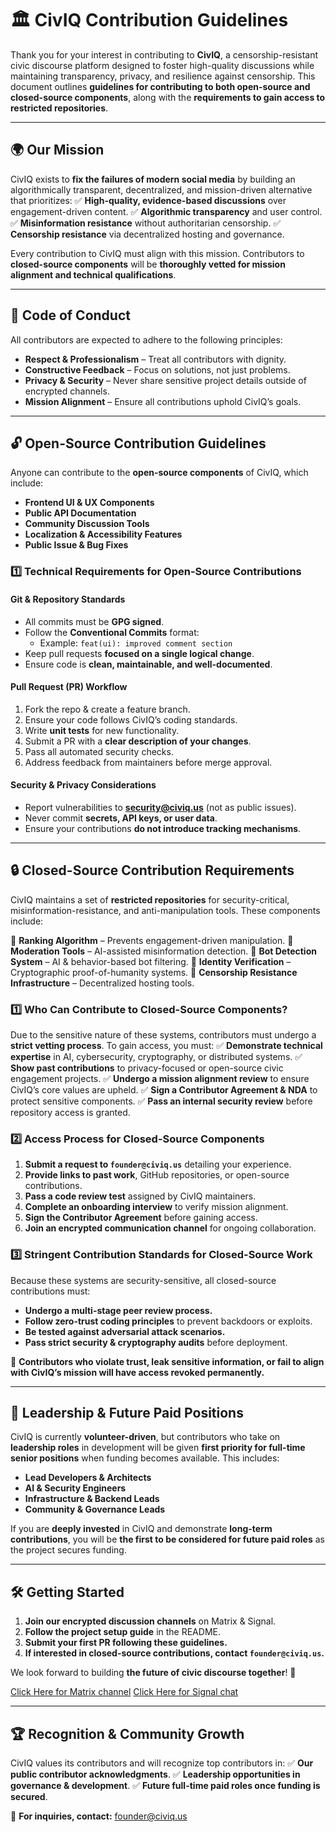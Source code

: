 # 🏛️ CivIQ Contribution Guidelines

Thank you for your interest in contributing to **CivIQ**, a censorship-resistant civic discourse platform designed to foster high-quality discussions while maintaining transparency, privacy, and resilience against censorship. This document outlines **guidelines for contributing to both open-source and closed-source components**, along with the **requirements to gain access to restricted repositories**.

---

## **🌍 Our Mission**
CivIQ exists to **fix the failures of modern social media** by building an algorithmically transparent, decentralized, and mission-driven alternative that prioritizes:
✅ **High-quality, evidence-based discussions** over engagement-driven content.
✅ **Algorithmic transparency** and user control.
✅ **Misinformation resistance** without authoritarian censorship.
✅ **Censorship resistance** via decentralized hosting and governance.

Every contribution to CivIQ must align with this mission. Contributors to **closed-source components** will be **thoroughly vetted for mission alignment and technical qualifications**.

---

## **📜 Code of Conduct**
All contributors are expected to adhere to the following principles:
- **Respect & Professionalism** – Treat all contributors with dignity.
- **Constructive Feedback** – Focus on solutions, not just problems.
- **Privacy & Security** – Never share sensitive project details outside of encrypted channels.
- **Mission Alignment** – Ensure all contributions uphold CivIQ’s goals.

---

## **🔓 Open-Source Contribution Guidelines**
Anyone can contribute to the **open-source components** of CivIQ, which include:
- **Frontend UI & UX Components**
- **Public API Documentation**
- **Community Discussion Tools**
- **Localization & Accessibility Features**
- **Public Issue & Bug Fixes**

### **1️⃣ Technical Requirements for Open-Source Contributions**
#### **Git & Repository Standards**
- All commits must be **GPG signed**.
- Follow the **Conventional Commits** format:
  - Example: `feat(ui): improved comment section`
- Keep pull requests **focused on a single logical change**.
- Ensure code is **clean, maintainable, and well-documented**.

#### **Pull Request (PR) Workflow**
1. Fork the repo & create a feature branch.
2. Ensure your code follows CivIQ’s coding standards.
3. Write **unit tests** for new functionality.
4. Submit a PR with a **clear description of your changes**.
5. Pass all automated security checks.
6. Address feedback from maintainers before merge approval.

#### **Security & Privacy Considerations**
- Report vulnerabilities to **security@civiq.us** (not as public issues).
- Never commit **secrets, API keys, or user data**.
- Ensure your contributions **do not introduce tracking mechanisms**.

---

## **🔒 Closed-Source Contribution Requirements**
CivIQ maintains a set of **restricted repositories** for security-critical, misinformation-resistance, and anti-manipulation tools. These components include:

🔐 **Ranking Algorithm** – Prevents engagement-driven manipulation.
🔐 **Moderation Tools** – AI-assisted misinformation detection.
🔐 **Bot Detection System** – AI & behavior-based bot filtering.
🔐 **Identity Verification** – Cryptographic proof-of-humanity systems.
🔐 **Censorship Resistance Infrastructure** – Decentralized hosting tools.

### **1️⃣ Who Can Contribute to Closed-Source Components?**
Due to the sensitive nature of these systems, contributors must undergo a **strict vetting process**. To gain access, you must:
✅ **Demonstrate technical expertise** in AI, cybersecurity, cryptography, or distributed systems.
✅ **Show past contributions** to privacy-focused or open-source civic engagement projects.
✅ **Undergo a mission alignment review** to ensure CivIQ’s core values are upheld.
✅ **Sign a Contributor Agreement & NDA** to protect sensitive components.
✅ **Pass an internal security review** before repository access is granted.

### **2️⃣ Access Process for Closed-Source Components**
1. **Submit a request to `founder@civiq.us`** detailing your experience.
2. **Provide links to past work**, GitHub repositories, or open-source contributions.
3. **Pass a code review test** assigned by CivIQ maintainers.
4. **Complete an onboarding interview** to verify mission alignment.
5. **Sign the Contributor Agreement** before gaining access.
6. **Join an encrypted communication channel** for ongoing collaboration.

### **3️⃣ Stringent Contribution Standards for Closed-Source Work**
Because these systems are security-sensitive, all closed-source contributions must:
- **Undergo a multi-stage peer review process.**
- **Follow zero-trust coding principles** to prevent backdoors or exploits.
- **Be tested against adversarial attack scenarios.**
- **Pass strict security & cryptography audits** before deployment.

🚨 **Contributors who violate trust, leak sensitive information, or fail to align with CivIQ’s mission will have access revoked permanently.**

---

## **🌟 Leadership & Future Paid Positions**
CivIQ is currently **volunteer-driven**, but contributors who take on **leadership roles** in development will be given **first priority for full-time senior positions** when funding becomes available. This includes:
- **Lead Developers & Architects**
- **AI & Security Engineers**
- **Infrastructure & Backend Leads**
- **Community & Governance Leads**

If you are **deeply invested** in CivIQ and demonstrate **long-term contributions**, you will be **the first to be considered for future paid roles** as the project secures funding.

---

## **🛠️ Getting Started**
1. **Join our encrypted discussion channels** on Matrix & Signal.
2. **Follow the project setup guide** in the README.
3. **Submit your first PR following these guidelines.**
4. **If interested in closed-source contributions, contact `founder@civiq.us`.**

We look forward to building **the future of civic discourse together**! 🚀

[Click Here for Matrix channel](https://matrix.to/#/#civiq_openchat:matrix.org)
[Click Here for Signal chat](https://signal.group/#CjQKIG7zTjotdbxp2I30kB0bffCekBitmpoEfOVV-ciSKNI_EhBL2TiODXt3EmCPf8nVa5w2)

---

## **🏆 Recognition & Community Growth**
CivIQ values its contributors and will recognize top contributors in:
✅ **Our public contributor acknowledgments**.
✅ **Leadership opportunities in governance & development**.
✅ **Future full-time paid roles once funding is secured**.

📩 **For inquiries, contact:** [founder@civiq.us](mailto:founder@civiq.us)

